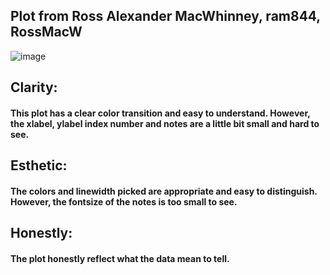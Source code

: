 ## Plot from Ross Alexander MacWhinney, ram844, RossMacW
![image](https://github.com/asilayi/PUI2018_ab8131/blob/master/HW9_ab8131/NYC_GHG.png)
## Clarity:
#### This plot has a clear color transition and easy to understand. However, the xlabel, ylabel index number and notes are a little bit small and hard to see.

## Esthetic:
#### The colors and linewidth picked are appropriate and easy to distinguish. However, the fontsize of the notes is too small to see.

## Honestly:
#### The plot honestly reflect what the data mean to tell.
